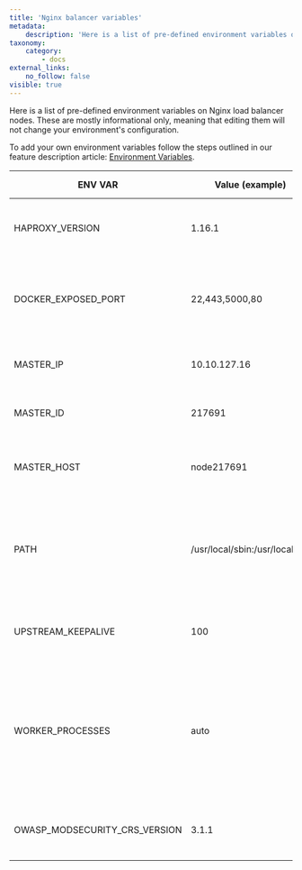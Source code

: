 ```yaml
---
title: 'Nginx balancer variables'
metadata:
    description: 'Here is a list of pre-defined environment variables on Nginx load balancer nodes in Enscale.'
taxonomy:
    category:
        - docs
external_links:
    no_follow: false
visible: true
---
```


Here is a list of pre-defined environment variables on Nginx load balancer nodes. These are mostly informational only, meaning that editing them will not change your environment's configuration.

To add your own environment variables follow the steps outlined in our feature description article: [Environment Variables](/features/environment-variables).

|ENV VAR|Value (example)|Description|Informational only|
|-----------|-----------|-----------|----------|
|HAPROXY_VERSION|1.16.1|Current template version for Nginx balancer.|Yes|
|DOCKER_EXPOSED_PORT|22,443,5000,80|List of ports opened via container firewall during environment creation.|Yes|
|MASTER_IP|10.10.127.16|Nginx balancer's master node's IP.|Yes|
|MASTER_ID|217691|ID of the Nginx balancer master node|Yes|
|MASTER_HOST|node217691|Short hostname for the Nginx balancer master node.|Yes|
|PATH|/usr/local/sbin:/usr/local/bin|List of paths for directories with executable program files, default shell variable.|Yes|
|UPSTREAM_KEEPALIVE|100|Sets the [_keepalive_](http://nginx.org/en/docs/http/ngx_http_upstream_module.html#keepalive) directive value for the upstream.|No|
|WORKER_PROCESSES|auto|Establishes whether the number of worker processes is autodetected by Nginx (auto) or is equal to the number of CPU cores (define) .|No|
|OWASP_MODSECURITY_CRS_VERSION|3.1.1|Version of OWASP ModSecurity Core Rule Set installed.|Yes|

